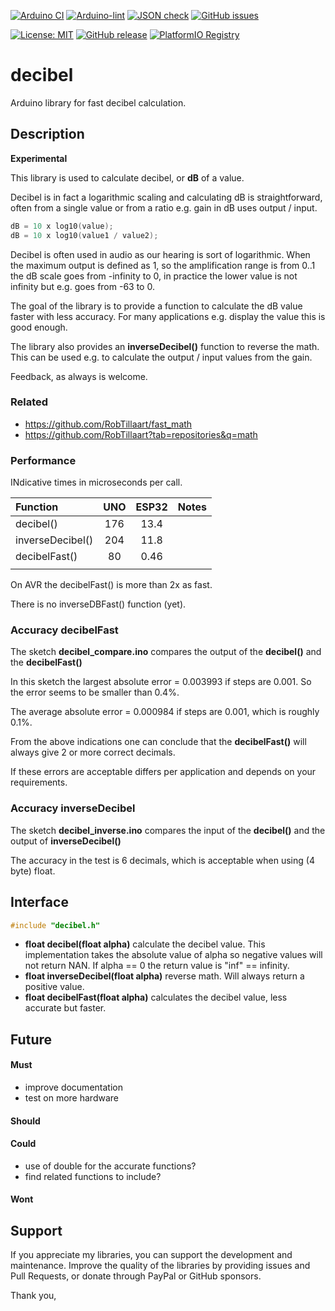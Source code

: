 
[![Arduino CI](https://github.com/RobTillaart/decibel/workflows/Arduino%20CI/badge.svg)](https://github.com/marketplace/actions/arduino_ci)
[![Arduino-lint](https://github.com/RobTillaart/decibel/actions/workflows/arduino-lint.yml/badge.svg)](https://github.com/RobTillaart/decibel/actions/workflows/arduino-lint.yml)
[![JSON check](https://github.com/RobTillaart/decibel/actions/workflows/jsoncheck.yml/badge.svg)](https://github.com/RobTillaart/decibel/actions/workflows/jsoncheck.yml)
[![GitHub issues](https://img.shields.io/github/issues/RobTillaart/decibel.svg)](https://github.com/RobTillaart/decibel/issues)

[![License: MIT](https://img.shields.io/badge/license-MIT-green.svg)](https://github.com/RobTillaart/decibel/blob/master/LICENSE)
[![GitHub release](https://img.shields.io/github/release/RobTillaart/decibel.svg?maxAge=3600)](https://github.com/RobTillaart/decibel/releases)
[![PlatformIO Registry](https://badges.registry.platformio.org/packages/robtillaart/library/decibel.svg)](https://registry.platformio.org/libraries/robtillaart/decibel)


# decibel

Arduino library for fast decibel calculation.


## Description

**Experimental**

This library is used to calculate decibel, or **dB** of a value.

Decibel is in fact a logarithmic scaling and calculating dB is straightforward, 
often from a single value or from a ratio e.g. gain in dB uses output / input.

```cpp
dB = 10 x log10(value);
dB = 10 x log10(value1 / value2);
```

Decibel is often used in audio as our hearing is sort of logarithmic.
When the maximum output is defined as 1, so the amplification range is from 0..1
the dB scale goes from -infinity to 0, in practice the lower value
is not infinity but e.g. goes from -63 to 0.

The goal of the library is to provide a function to calculate
the dB value faster with less accuracy.
For many applications e.g. display the value this is good enough.

The library also provides an **inverseDecibel()** function to reverse the math. 
This can be used e.g. to calculate the output / input values from the gain.

Feedback, as always is welcome.


### Related

- https://github.com/RobTillaart/fast_math
- https://github.com/RobTillaart?tab=repositories&q=math


### Performance

INdicative times in microseconds per call.

|  Function          |  UNO  |  ESP32  |  Notes  |
|:-------------------|:-----:|:-------:|:--------|
|  decibel()         |  176  |   13.4  |
|  inverseDecibel()  |  204  |   11.8  |
|  decibelFast()     |   80  |   0.46  |
|                    |       |         |

On AVR the decibelFast() is more than 2x as fast.

There is no inverseDBFast() function (yet).


### Accuracy decibelFast

The sketch **decibel_compare.ino** compares the output of the
**decibel()** and the **decibelFast()**

In this sketch the largest absolute error = 0.003993 if steps are 0.001.
So the error seems to be smaller than 0.4%.

The average absolute error = 0.000984 if steps are 0.001, which
is roughly 0.1%.

From the above indications one can conclude that the **decibelFast()** 
will always give 2 or more correct decimals.

If these errors are acceptable differs per application and depends 
on your requirements.


### Accuracy inverseDecibel

The sketch **decibel_inverse.ino** compares the input of the
**decibel()** and the output of **inverseDecibel()**

The accuracy in the test is 6 decimals, which is acceptable when 
using (4 byte) float.


## Interface

```cpp
#include "decibel.h"
```

- **float decibel(float alpha)** calculate the decibel value.
This implementation takes the absolute value of alpha so negative values
will not return NAN.
If alpha == 0 the return value is "inf" == infinity.
- **float inverseDecibel(float alpha)** reverse math.
Will always return a positive value.
- **float decibelFast(float alpha)** calculates the decibel value,
less accurate but faster.


## Future

#### Must

- improve documentation
- test on more hardware

#### Should


#### Could

- use of double for the accurate functions?
- find related functions to include?

#### Wont


## Support

If you appreciate my libraries, you can support the development and maintenance.
Improve the quality of the libraries by providing issues and Pull Requests, or
donate through PayPal or GitHub sponsors.

Thank you,


